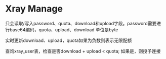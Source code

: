 # Xray Manage

只会读取/写入password、quota、download和upload字段。password需要进行base64编码，quota、upload、download 单位是byte

实时更新download、upload，quota如果为负数则表示无限配额

查询xray_user表，检查是否download + upload < quota; 如果是，则授予连接
